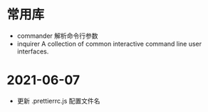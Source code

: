 # 常用库

- commander 解析命令行参数
- inquirer A collection of common interactive command line user interfaces.


# 2021-06-07

- 更新 .prettierrc.js 配置文件名
